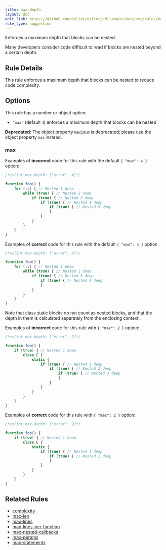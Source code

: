 ```yaml
---
title: max-depth
layout: doc
edit_link: https://github.com/eslint/eslint/edit/main/docs/src/rules/max-depth.md
rule_type: suggestion
---
```


Enforces a maximum depth that blocks can be nested.

Many developers consider code difficult to read if blocks are nested beyond a certain depth.

## Rule Details

This rule enforces a maximum depth that blocks can be nested to reduce code complexity.

## Options

This rule has a number or object option:

* `"max"` (default `4`) enforces a maximum depth that blocks can be nested

**Deprecated:** The object property `maximum` is deprecated; please use the object property `max` instead.

### max

Examples of **incorrect** code for this rule with the default `{ "max": 4 }` option:

```js
/*eslint max-depth: ["error", 4]*/

function foo() {
    for (;;) { // Nested 1 deep
        while (true) { // Nested 2 deep
            if (true) { // Nested 3 deep
                if (true) { // Nested 4 deep
                    if (true) { // Nested 5 deep
                    }
                }
            }
        }
    }
}
```

Examples of **correct** code for this rule with the default `{ "max": 4 }` option:

```js
/*eslint max-depth: ["error", 4]*/

function foo() {
    for (;;) { // Nested 1 deep
        while (true) { // Nested 2 deep
            if (true) { // Nested 3 deep
                if (true) { // Nested 4 deep
                }
            }
        }
    }
}
```

Note that class static blocks do not count as nested blocks, and that the depth in them is calculated separately from the enclosing context.

Examples of **incorrect** code for this rule with `{ "max": 2 }` option:

```js
/*eslint max-depth: ["error", 2]*/

function foo() {
    if (true) { // Nested 1 deep
        class C {
            static {
                if (true) { // Nested 1 deep
                    if (true) { // Nested 2 deep
                        if (true) { // Nested 3 deep
                        }
                    }
                }
            }
        }
    }
}
```

Examples of **correct** code for this rule with `{ "max": 2 }` option:

```js
/*eslint max-depth: ["error", 2]*/

function foo() {
    if (true) { // Nested 1 deep
        class C {
            static {
                if (true) { // Nested 1 deep
                    if (true) { // Nested 2 deep
                    }
                }
            }
        }
    }
}
```

## Related Rules

* [complexity](complexity)
* [max-len](max-len)
* [max-lines](max-lines)
* [max-lines-per-function](max-lines-per-function)
* [max-nested-callbacks](max-nested-callbacks)
* [max-params](max-params)
* [max-statements](max-statements)
